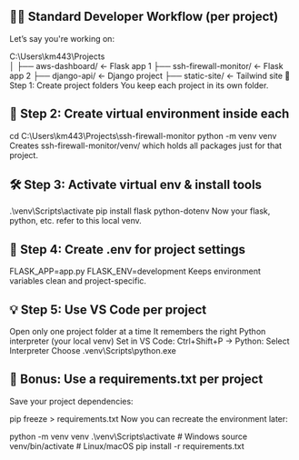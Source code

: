 ## 👨‍💻 Standard Developer Workflow (per project)
Let’s say you're working on:

C:\Users\km443\Projects\
│
├── aws-dashboard/        ← Flask app 1
├── ssh-firewall-monitor/ ← Flask app 2
├── django-api/           ← Django project
├── static-site/          ← Tailwind site
🧱 Step 1: Create project folders
You keep each project in its own folder.

## 🐍 Step 2: Create virtual environment inside each

cd C:\Users\km443\Projects\ssh-firewall-monitor
python -m venv venv
Creates ssh-firewall-monitor/venv/ which holds all packages just for that project.

## 🛠 Step 3: Activate virtual env & install tools

.\venv\Scripts\activate
pip install flask python-dotenv
Now your flask, python, etc. refer to this local venv.

## 📁 Step 4: Create .env for project settings

FLASK_APP=app.py
FLASK_ENV=development
Keeps environment variables clean and project-specific.

## 💡 Step 5: Use VS Code per project
Open only one project folder at a time
It remembers the right Python interpreter (your local venv)
Set in VS Code:
Ctrl+Shift+P → Python: Select Interpreter
Choose .venv\Scripts\python.exe

## 🧪 Bonus: Use a requirements.txt per project
Save your project dependencies:

pip freeze > requirements.txt
Now you can recreate the environment later:

python -m venv venv
.\venv\Scripts\activate    # Windows
source venv/bin/activate   # Linux/macOS
pip install -r requirements.txt
